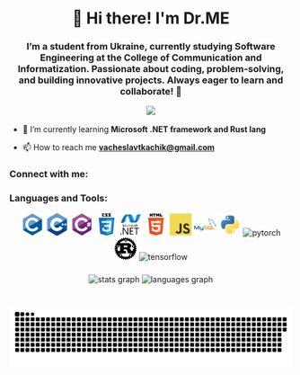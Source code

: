 <h1 align="center">👋 Hi there! I'm Dr.ME</h1>
<h3 align="center">I’m a student from Ukraine, currently studying Software Engineering at the College of Communication and Informatization. Passionate about coding, problem-solving, and building innovative projects. Always eager to learn and collaborate! 🚀</h3>

<div align="center">
  <img src="https://profile-counter.glitch.me/drme-bit/count.svg?"  />
</div>

- 🌱 I’m currently learning **Microsoft .NET framework and Rust lang**

- 📫 How to reach me **vacheslavtkachik@gmail.com**

<h3 align="left">Connect with me:</h3>

###

<h3 align="left">Languages and Tools:</h3>
<div align="center">
  <img src="https://raw.githubusercontent.com/devicons/devicon/master/icons/c/c-original.svg" alt="c" width="40" height="40"/>
  <img src="https://raw.githubusercontent.com/devicons/devicon/master/icons/cplusplus/cplusplus-original.svg" alt="cplusplus" width="40" height="40"/>
  <img src="https://raw.githubusercontent.com/devicons/devicon/master/icons/csharp/csharp-original.svg" alt="csharp" width="40" height="40"/>
  <img src="https://raw.githubusercontent.com/devicons/devicon/master/icons/css3/css3-original-wordmark.svg" alt="css3" width="40" height="40"/>
  <img src="https://raw.githubusercontent.com/devicons/devicon/master/icons/dot-net/dot-net-original-wordmark.svg" alt="dotnet" width="40" height="40"/>
  <img src="https://raw.githubusercontent.com/devicons/devicon/master/icons/html5/html5-original-wordmark.svg" alt="html5" width="40" height="40"/>
  <img src="https://raw.githubusercontent.com/devicons/devicon/master/icons/javascript/javascript-original.svg" alt="javascript" width="40" height="40"/>
  <img src="https://raw.githubusercontent.com/devicons/devicon/master/icons/mysql/mysql-original-wordmark.svg" alt="mysql" width="40" height="40"/>
  <img src="https://raw.githubusercontent.com/devicons/devicon/master/icons/python/python-original.svg" alt="python" width="40" height="40"/>
  <img src="https://www.vectorlogo.zone/logos/pytorch/pytorch-icon.svg" alt="pytorch" width="40" height="40"/>
  <img src="https://raw.githubusercontent.com/devicons/devicon/master/icons/rust/rust-original.svg" alt="rust" width="40" height="40"/>
  <img src="https://www.vectorlogo.zone/logos/tensorflow/tensorflow-icon.svg" alt="tensorflow" width="40" height="40"/>
</div>

###

<div align="center">
  <img src="https://github-readme-stats.vercel.app/api?username=drme-bit&hide_title=false&hide_rank=false&show_icons=true&include_all_commits=true&count_private=true&disable_animations=false&theme=radical&locale=en&hide_border=false" height="150" alt="stats graph"  />
  <img src="https://github-readme-stats.vercel.app/api/top-langs?username=drme-bit&locale=en&hide_title=false&layout=compact&card_width=320&langs_count=5&theme=radical&hide_border=false" height="150" alt="languages graph"  />
</div>

###

<br clear="both">

<img src="https://raw.githubusercontent.com/drme-bit/drme-bit/output/snake.svg" alt="Snake animation" />
